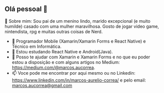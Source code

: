 ## Olá pessoal 👋 

💬 Sobre mim: Sou pai de um menino lindo, marido excepcional (e muito humilde) casado com uma mulher maravilhosa. Gosto de jogar video game, nintendista, rpg e muitas outras coisas de Nerd.

- 🔭 Programador Mobile (Xamarin/Xamarin Forms e React Native) e Técnico em Informática.
- 🌱 Estou estudando React Native e Android(Java).
- 👯 Posso te ajudar com Xamarin e Xamarin Forms e no que eu poder estou a disposição e com alguns artigos no Medium: https://medium.com/@marcos.aucorrea.
- 📫 Voce pode me encontrar por aqui mesmo ou no Linkedin: https://www.linkedin.com/in/marcos-aurelio-correa/ e pelo email: marcos.aucorrea@gmail.com
